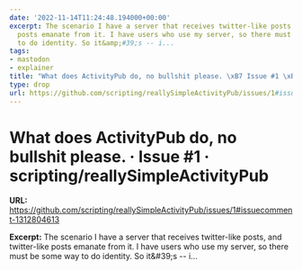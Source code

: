 ```yaml
---
date: '2022-11-14T11:24:48.194000+00:00'
excerpt: The scenario I have a server that receives twitter-like posts, and twitter-like
  posts emanate from it. I have users who use my server, so there must be some way
  to do identity. So it&amp;#39;s -- i...
tags:
- mastodon
- explainer
title: "What does ActivityPub do, no bullshit please. \xB7 Issue #1 \xB7 scripting/reallySimpleActivityPub"
type: drop
url: https://github.com/scripting/reallySimpleActivityPub/issues/1#issuecomment-1312804613
---
```


# What does ActivityPub do, no bullshit please. · Issue #1 · scripting/reallySimpleActivityPub

**URL:** https://github.com/scripting/reallySimpleActivityPub/issues/1#issuecomment-1312804613

**Excerpt:** The scenario I have a server that receives twitter-like posts, and twitter-like posts emanate from it. I have users who use my server, so there must be some way to do identity. So it&amp;#39;s -- i...

